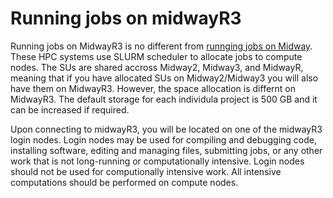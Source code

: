 # Running jobs on midwayR3

Running jobs on MidwayR3 is no different from [runnging jobs on Midway](../../midway23/midway_jobs_overview.md). These HPC systems use SLURM scheduler to allocate jobs to compute nodes. The SUs are shared accross Midway2, Midway3, and MidwayR, meaning that if you have allocated SUs on Midway2/Midway3 you will also have them on MidwayR3. However, the space allocation is differnt on MidwayR3. The default storage for each individula project is 500 GB and it can be increased if required. 

Upon connecting to midwayR3, you will be located on one of the midwayR3 login nodes. Login nodes may be used for compiling and debugging code, installing software, editing and managing files, submitting jobs, or any other work that is not long-running or computationally intensive. Login nodes should not be used for computionally intensive work. All intensive computations should be performed on compute nodes. 